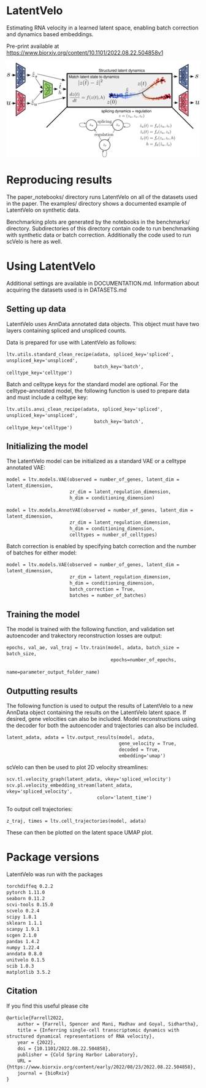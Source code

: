 # LatentVelo

Estimating RNA velocity in a learned latent space, enabling batch correction and dynamics based embeddings.

Pre-print available at https://www.biorxiv.org/content/10.1101/2022.08.22.504858v1

![diagram](diagrams/model_diagram_Aug23.png?raw=true)


# Reproducing results

The paper_notebooks/ directory runs LatentVelo on all of the datasets used in the paper. The examples/ directory shows a documented example of LatentVelo on synthetic data. 

Benchmarking plots are generated by the notebooks in the benchmarks/ directory. Subdirectories of this directory contain code to run benchmarking with synthetic data or batch correction. Additionally the code used to run scVelo is here as well.


# Using LatentVelo

Additional settings are available in DOCUMENTATION.md. Information about acquiring the datasets used is in DATASETS.md

## Setting up data

LatentVelo uses AnnData annotated data objects. This object must have two layers containing spliced and unspliced counts.

Data is prepared for use with LatentVelo as follows:

```
ltv.utils.standard_clean_recipe(adata, spliced_key='spliced', unspliced_key='unspliced',
                                batch_key='batch', celltype_key='celltype')
```

Batch and celltype keys for the standard model are optional. For the celltype-annotated model, the following function is used to prepare data and must include a celltype key: 

```
ltv.utils.anvi_clean_recipe(adata, spliced_key='spliced', unspliced_key='unspliced',
                                batch_key='batch', celltype_key='celltype')
```

## Initializing the model

The LatentVelo model can be initialized as a standard VAE or a celltype annotated VAE:

```
model = ltv.models.VAE(observed = number_of_genes, latent_dim = latent_dimension,
                       zr_dim = latent_regulation_dimension,
					   h_dim = conditioning_dimension)

model = ltv.models.AnnotVAE(observed = number_of_genes, latent_dim = latent_dimension,
                       zr_dim = latent_regulation_dimension,
					   h_dim = conditioning_dimension,
					   celltypes = number_of_celltypes)
```

Batch correction is enabled by specifying batch correction and the number of batches for either model:


```
model = ltv.models.VAE(observed = number_of_genes, latent_dim = latent_dimension,
                       zr_dim = latent_regulation_dimension,
					   h_dim = conditioning_dimension,
					   batch_correction = True,
					   batches = number_of_batches)
```

## Training the model

The model is trained with the following function, and validation set autoencoder and trakectory reconstruction losses are output:

```
epochs, val_ae, val_traj = ltv.train(model, adata, batch_size = batch_size,
                                      epochs=number_of_epochs,
									  name=parameter_output_folder_name)
```

## Outputting results

The following function is used to output the results of LatentVelo to a new AnnData object containing the results on the LatentVelo latent space. If desired, gene velocities can also be included. Model reconstructions using the decoder for both the autoencoder and trajectories can also be included. 

```
latent_adata, adata = ltv.output_results(model, adata,
                                         gene_velocity = True,
										 decoded = True,
										 embedding='umap')
```

scVelo can then be used to plot 2D velocity streamlines:

```
scv.tl.velocity_graph(latent_adata, vkey='spliced_velocity')
scv.pl.velocity_embedding_stream(latent_adata, vkey='spliced_velocity',
                                 color='latent_time')
```

To output cell trajectories:

```
z_traj, times = ltv.cell_trajectories(model, adata)
```

These can then be plotted on the latent space UMAP plot.


# Package versions

LatentVelo was run with the packages

```
torchdiffeq 0.2.2
pytorch 1.11.0
seaborn 0.11.2
scvi-tools 0.15.0
scvelo 0.2.4
scipy 1.8.1
sklearn 1.1.1
scanpy 1.9.1
scgen 2.1.0
pandas 1.4.2
numpy 1.22.4
anndata 0.8.0
unitvelo 0.1.5
scib 1.0.3
matplotlib 3.5.2

```


## Citation

If you find this useful please cite

```
@article{Farrell2022,
	author = {Farrell, Spencer and Mani, Madhav and Goyal, Sidhartha},
	title = {Inferring single-cell transcriptomic dynamics with structured dynamical representations of RNA velocity},
	year = {2022},
	doi = {10.1101/2022.08.22.504858},
	publisher = {Cold Spring Harbor Laboratory},
	URL = {https://www.biorxiv.org/content/early/2022/08/23/2022.08.22.504858},
	journal = {bioRxiv}
}
```